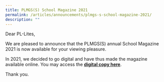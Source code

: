 ```yaml
---
title: PLMGS(S) School Magazine 2021
permalink: /articles/announcements/plmgs-s-school-magazine-2021/
description: ""
---
```

Dear PL-Lites,  
  
We are pleased to announce that the PLMGS(S) annual School Magazine 2021 is now available for your viewing pleasure.  
  
In 2021, we decided to go digital and have thus made the magazine available online. You may access the **[digital copy here](https://issuu.com/sandesignz/docs/plmgss_yb2021)**.  
  
Thank you.
